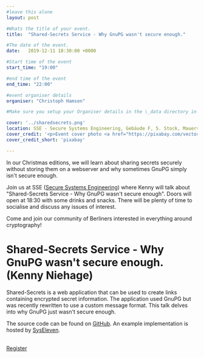 ```yaml
---
#leave this alone
layout: post

#Whats the title of your event.
title:  "Shared-Secrets Service - Why GnuPG wasn't secure enough."

#The date of the event.
date:   2019-12-11 18:30:00 +0000

#Start time of the event
start_time: "19:00"

#end time of the event
end_time: "22:00"

#event organiser details
organiser: "Christoph Hamsen"

#Make sure you setup your Organiser details in the \_data directory in the organisers.yml file

cover: '../sharedsecrets.png'
location: SSE - Secure Systems Engineering, Gebäude F, 5. Stock, Mauerstraße 79, 10117 Berlin
cover_credit: '<p>Event cover photo <a href="https://pixabay.com/vectors/dangling-giving-hands-human-keys-2023222/">"Dangling Keys"</a><span> and <a href="https://pixabay.com/illustrations/background-christmas-vintage-old-1787033/">"Vintage Christmas Background"</a><span> from <a href="https://pixabay.com/">pixabay</a></span> is licensed under <a href="https://pixabay.com/service/license/" style="margin-right: 5px;">Pixabay License</a></p>'
cover_credit_short: 'pixabay'

---
```


In our Christmas editions, we will learn about sharing secrets securely without storing them on a webserver and why sometimes GnuPG simply isn't secure enough.

Join us at SSE ([Secure Systems Engineering](https://securesystems.de/)) where Kenny will talk about "Shared-Secrets Service - Why GnuPG wasn't secure enough". Doors will open at 18:30 with some drinks and snacks. There will be plenty of time to socialise and discuss any issues of interest.

Come and join our community of Berliners interested in everything around cryptography!

# Shared-Secrets Service - Why GnuPG wasn't secure enough. (Kenny Niehage)
Shared-Secrets is a web application that can be used to create links containing encrypted secret information. The application used GnuPG but was recently rewritten to use a custom message format. This talk delves into why GnuPG just wasn't secure enough.

The source code can be found on [GitHub](https://github.com/syseleven/shared-secrets). An example implementation is hosted by [SysEleven](https://secrets.syseleven.de/).

<br/>
<a href='' class="button button-primary">Register</a>